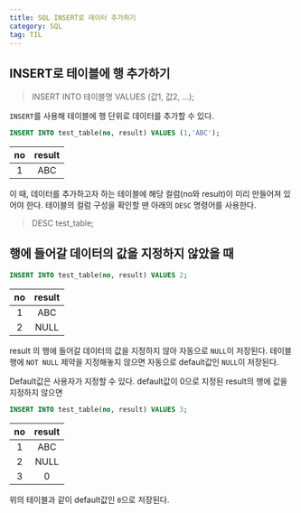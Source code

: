 ```yaml
---
title: SQL INSERT로 데이터 추가하기
category: SQL
tag: TIL
---
```


## INSERT로 테이블에 행 추가하기
>INSERT INTO 테이블명 VALUES (값1, 값2, ...);

`INSERT`를 사용해 테이블에 행 단위로 데이터를 추가할 수 있다.

```sql
INSERT INTO test_table(no, result) VALUES (1,'ABC');
```

|no|result|
|:--:|:--:|
|1|ABC|



이 때, 데이터를 추가하고자 하는 테이블에 해당 컬럼(no와 result)이 미리 만들어져 있어야 한다.
테이블의 컬럼 구성을 확인할 땐 아래의 `DESC` 명령어를 사용한다.
>DESC test_table;

## 행에 들어갈 데이터의 값을 지정하지 않았을 때

```sql
INSERT INTO test_table(no, result) VALUES 2;
```

|no|result|
|:--:|:--:|
|1|ABC|
|2|NULL|

result 의 행에 들어갈 데이터의 값을 지정하지 않아 자동으로 `NULL`이 저장된다.
테이블 행에 `NOT NULL` 제약을 지정해놓지 않으면 자동으로 default값인 `NULL`이 저장된다.

Default값은 사용자가 지정할 수 있다.
default값이 0으로 지정된 result의 행에 값을 지정하지 않으면
```sql
INSERT INTO test_table(no, result) VALUES 3;
```

|no|result|
|:--:|:--:|
|1|ABC|
|2|NULL|
|3|0|

위의 테이블과 같이 default값인 `0`으로 저장된다.




